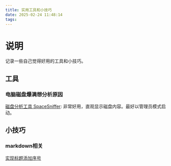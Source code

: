 ```yaml
---
title: 实用工具和小技巧
date: 2025-02-24 11:48:14
tags:
---
```


<link rel="stylesheet" type="text/css" href="../../css/auto-number-title.css" />
<link rel="stylesheet" type="text/css" href="../css/auto-number-title.css" />

# 说明

记录一些自己觉得好用的工具和小技巧。

## 工具

### 电脑磁盘爆满想分析原因

[磁盘分析工具 SpaceSniffer](https://sourceforge.net/projects/spacesniffer/): 非常好用，直观显示磁盘内容。最好以管理员模式启动。

## 小技巧

### markdown相关

[实现标题添加序号](https://blog.csdn.net/quaer/article/details/140768850)

